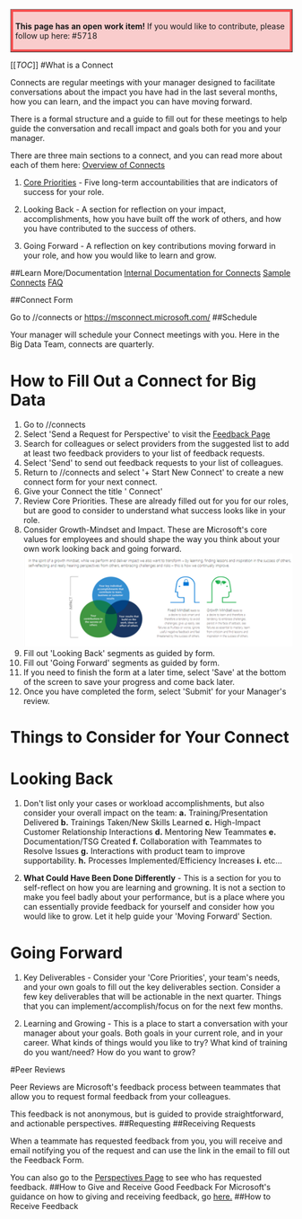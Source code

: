 <table border="1";bgcolor="#ffa7a7";>
<tr>
  <td style='border-style:solid;border-color:#f64e4e;background-color:#f9cccc;border-width:3pt; 
vertical-align:top;width:8in;padding:2.0pt 3.0pt 2.0pt 3.0pt'>  

<b> This page has an open work item! </b>
If you would like to contribute, please follow up here:
#5718
</td>
</tr>
</table>

[[_TOC_]]
#What is a Connect

Connects are regular meetings with your manager designed to facilitate conversations about the impact you have had in the last several months, how you can learn, and the impact you can have moving forward.

There is a formal structure and a guide to fill out for these meetings to help guide the conversation and recall impact and goals both for you and your manager.

There are three main sections to a connect, and you can read more about each of them here:
[Overview of Connects](https://microsoft.sharepoint.com/sites/hrw/Pages/aboutconnects.aspx?CT=1582847536330&OR=OWA-NT&CID=ffb1010c-ff49-73e4-3baa-d9041630ddfa)

1. [Core Priorities](https://microsoft.sharepoint.com/sites/hrw/Pages/UnderstandingSMSGConnectCorePriorities.aspx) - Five long-term accountabilities that are indicators of success for your role.

2. Looking Back - A section for reflection on your impact, accomplishments, how you have built off the work of others, and how you have contributed to the success of others.

3. Going Forward - A reflection on key contributions moving forward in your role, and how you would like to learn and grow.

##Learn More/Documentation
[Internal Documentation for Connects](https://microsoft.sharepoint.com/sites/hrw/Pages/Connectshome.aspx)
[Sample Connects](https://microsoft.sharepoint.com/sites/hrw/Pages/sampleconnects.aspx)
[FAQ](https://microsoft.sharepoint.com/sites/hrw/Pages/ConnectFAQ.aspx)


##Connect Form

Go to //connects or https://msconnect.microsoft.com/
##Schedule

Your manager will schedule your Connect meetings with you. Here in the Big Data Team, connects are quarterly. 

# How to Fill Out a Connect for Big Data

1. Go to //connects
2. Select 'Send a Request for Perspective' to visit the [Feedback Page](https://msconnect.microsoft.com/perspective/request)
3. Search for colleagues or select providers from the suggested list to add at least two feedback providers to your list of feedback requests.
4. Select 'Send' to send out feedback requests to your list of colleagues.
2. Return to //connects and select '+ Start New Connect' to create a new connect form for your next connect.
6. Give your Connect the title '<Year> <Month> Connect'
7. Review Core Priorities. These are already filled out for you for our roles, but are good to consider to understand what success looks like in your role.
8. Consider Growth-Mindset and Impact. These are Microsoft's core values for employees and should shape the way you think about your own work looking back and going forward.
![image.png](/.attachments/image-38552633-cf5e-4938-b997-ed3e393f24fd.png)
9. Fill out 'Looking Back' segments as guided by form.
10. Fill out 'Going Forward' segments as guided by form.
11. If you need to finish the form at a later time, select 'Save' at the bottom of the screen to save your progress and come back later.
12. Once you have completed the form, select 'Submit' for your Manager's review.

# Things to Consider for Your Connect

# Looking Back
1. Don't list only your cases or workload accomplishments, but also consider your overall impact on the team:
**a.** Training/Presentation Delivered
**b.** Trainings Taken/New Skills Learned
**c.** High-Impact Customer Relationship Interactions
**d.** Mentoring New Teammates
**e.** Documentation/TSG Created
**f.** Collaboration with Teammates to Resolve Issues
**g.** Interactions with product team to improve supportability.
**h.** Processes Implemented/Efficiency Increases
**i.** etc...

2. **What Could Have Been Done Differently** - This is a section for you to self-reflect on how you are learning and growning. It is not a section to make you feel badly about your performance, but is a place where you can essentially provide feedback for yourself and consider how you would like to grow.
Let it help guide your 'Moving Forward' Section.

# Going Forward

1. Key Deliverables - Consider your 'Core Priorities', your team's needs, and your own goals to fill out the key deliverables section.
Consider a few key deliverables that will be actionable in the next quarter. Things that you can implement/accomplish/focus on for the next few months.

2. Learning and Growing - This is a place to start a conversation with your manager about your goals. Both goals in your current role, and in your career. What kinds of things would you like to try? What kind of training do you want/need? How do you want to grow?

#Peer Reviews

Peer Reviews are Microsoft's feedback process between teammates that allow you to request formal feedback from your colleagues.

This feedback is not anonymous, but is guided to provide straightforward, and actionable perspectives.
##Requesting
##Receiving Requests

When a teammate has requested feedback from you, you will receive and email notifying you of the request and can use the link in the email to fill out the Feedback Form.

You can also go to the [Perspectives Page](https://msconnect.microsoft.com/perspective/provide) to see who has requested feedback.
##How to Give and Receive Good Feedback
For Microsoft's guidance on how to giving and receiving feedback, go [here.](https://microsoft.sharepoint.com/sites/hrw/Pages/perspectivesoverview.aspx)
##How to Receive Feedback